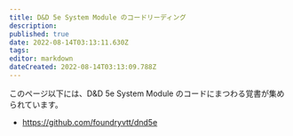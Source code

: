 ```yaml
---
title: D&D 5e System Module のコードリーディング
description: 
published: true
date: 2022-08-14T03:13:11.630Z
tags: 
editor: markdown
dateCreated: 2022-08-14T03:13:09.788Z
---
```


このページ以下には、D&D 5e System Module のコードにまつわる覚書が集められています。

- https://github.com/foundryvtt/dnd5e